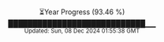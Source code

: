 <p align="center">
⏳Year Progress (93.46 %) <br>
████████████████████████████▁▁ <br>
<sub>Updated: Sun, 08 Dec 2024 01:55:38 GMT</sub>
</p>

